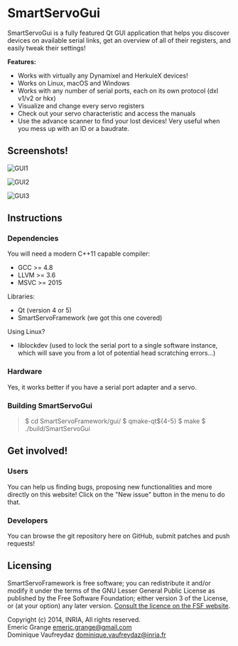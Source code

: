 SmartServoGui
=============

SmartServoGui is a fully featured Qt GUI application that helps you discover devices on available serial links, get an overview of all of their registers, and easily tweak their settings!

**Features:**
* Works with virtually any Dynamixel and HerkuleX devices!
* Works on Linux, macOS and Windows
* Works with any number of serial ports, each on its own protocol (dxl v1/v2 or hkx)
* Visualize and change every servo registers
* Check out your servo characteristic and access the manuals
* Use the advance scanner to find your lost devices! Very useful when you mess up with an ID or a baudrate.

## Screenshots!

![GUI1](http://i.imgur.com/9mkQFUx.png)

![GUI2](http://i.imgur.com/x3sXE31.png)

![GUI3](http://i.imgur.com/bE2qYIk.png)

## Instructions

### Dependencies

You will need a modern C++11 capable compiler:
* GCC >= 4.8
* LLVM >= 3.6
* MSVC >= 2015

Libraries:
* Qt (version 4 or 5)
* SmartServoFramework (we got this one covered)

Using Linux?
* liblockdev (used to lock the serial port to a single software instance, which will save you from a lot of potential head scratching errors...)

### Hardware

Yes, it works better if you have a serial port adapter and a servo.

### Building SmartServoGui

> $ cd SmartServoFramework/gui/
> $ qmake-qt${4-5}
> $ make
> $ ./build/SmartServoGui

## Get involved!

### Users

You can help us finding bugs, proposing new functionalities and more directly on this website! Click on the "New issue" button in the menu to do that.

### Developers

You can browse the git repository here on GitHub, submit patches and push requests!

## Licensing

SmartServoFramework is free software; you can redistribute it and/or modify it under the terms of the GNU Lesser General Public License as published by the Free Software Foundation; either version 3 of the License, or (at your option) any later version.
[Consult the licence on the FSF website](http://www.gnu.org/licenses/lgpl-3.0.txt).

Copyright (c) 2014, INRIA, All rights reserved.  
Emeric Grange <emeric.grange@gmail.com>  
Dominique Vaufreydaz <dominique.vaufreydaz@inria.fr>  
